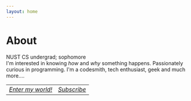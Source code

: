 ```yaml
---
layout: home
---
```

# About
<style>
table {
	border: none;	
}
tr {
	text-align: center;
}
</style>
NUST CS undergrad; sophomore<br>
I'm interested in knowing <i>how</i> and <i>why</i> something happens. Passionately curious in programming. I'm a codesmith, tech enthusiast, geek and much more....<br>
<table>
	<tr>
	<td>
	<a class="social-btn" href="http://linkedin.com/in/rajahasnain570" target="_blank" rel="noopener noreferrer">
	<i class="fa fa-quora"> Enter my world!</i>
	</a>
	</td>
	<td>
	<a class="social-btn" href="http://linkedin.com/in/rajahasnain570" target="_blank" rel="noopener noreferrer">
	<i class="fa fa-telegram"> Subscribe</i>
	</a>
	</td>
	</tr>
</table>


